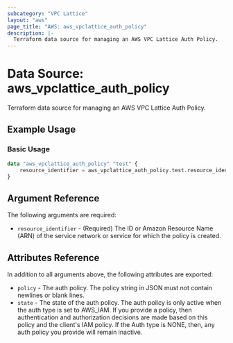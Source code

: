 ```yaml
---
subcategory: "VPC Lattice"
layout: "aws"
page_title: "AWS: aws_vpclattice_auth_policy"
description: |-
  Terraform data source for managing an AWS VPC Lattice Auth Policy.
---
```


# Data Source: aws_vpclattice_auth_policy

Terraform data source for managing an AWS VPC Lattice Auth Policy.

## Example Usage

### Basic Usage

```terraform
data "aws_vpclattice_auth_policy" "test" {
	resource_identifier = aws_vpclattice_auth_policy.test.resource_identifier
}
```

## Argument Reference

The following arguments are required:

* `resource_identifier` - (Required) The ID or Amazon Resource Name (ARN) of the service network or service for which the policy is created.

## Attributes Reference

In addition to all arguments above, the following attributes are exported:

* `policy` - The auth policy. The policy string in JSON must not contain newlines or blank lines.
* `state` - The state of the auth policy. The auth policy is only active when the auth type is set to AWS_IAM. If you provide a policy, then authentication and authorization decisions are made based on this policy and the client's IAM policy. If the Auth type is NONE, then, any auth policy you provide will remain inactive.
